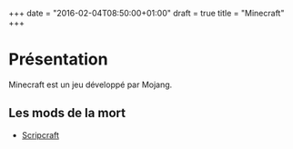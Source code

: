 +++
date = "2016-02-04T08:50:00+01:00"
draft = true
title = "Minecraft"
+++

# Présentation

Minecraft est un jeu développé par Mojang.

## Les mods de la mort
* [ Scripcraft](http://scriptcraftjs.org/)

